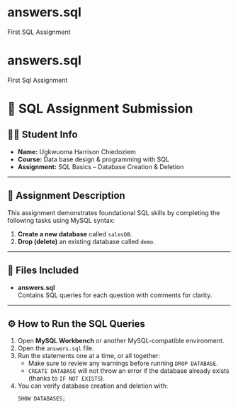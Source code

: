 # answers.sql
First SQL Assignment
# answers.sql
First Sql Assignment
# 📘 SQL Assignment Submission

## 👩‍💻 Student Info
- **Name:** Ugkwuoma Harrison Chiedoziem
- **Course:** Data base design & programming with SQL
- **Assignment:** SQL Basics – Database Creation & Deletion

---

## 📝 Assignment Description

This assignment demonstrates foundational SQL skills by completing the following tasks using MySQL syntax:

1. **Create a new database** called `salesDB`.
2. **Drop (delete)** an existing database called `demo`.

---

## 📂 Files Included

- **answers.sql**  
  Contains SQL queries for each question with comments for clarity.

---

## ⚙️ How to Run the SQL Queries

1. Open **MySQL Workbench** or another MySQL-compatible environment.
2. Open the `answers.sql` file.
3. Run the statements one at a time, or all together:
   - Make sure to review any warnings before running `DROP DATABASE`.
   - `CREATE DATABASE` will not throw an error if the database already exists (thanks to `IF NOT EXISTS`).
4. You can verify database creation and deletion with:
   ```sql
   SHOW DATABASES;
